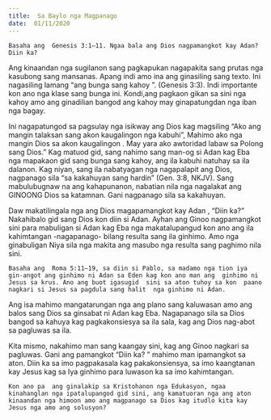 ```yaml
---
title:  Sa Baylo nga Magpanago
date:  01/11/2020
---
```


`Basaha ang  Genesis 3:1–11. Ngaa bala ang Dios nagpamangkot kay Adan? Diin ka?`

Ang kinaandan nga sugilanon sang pagkapukan nagapakita sang prutas nga kasubong sang mansanas. Apang indi amo ina ang ginasiling sang texto. Ini nagasiling lamang “ang bunga sang kahoy ”.	(Genesis 3:3). Indi importante kon ano nga klase sang bunga ini. Kondi,ang pagkaon gikan sa sini nga kahoy amo ang  ginadilian bangod ang kahoy may ginapatungdan nga iban nga bagay.

Ini nagapatungod sa pagsulay nga isikway ang Dios kag magsiling “Ako ang mangin talaksan sang akon kaugalingon nga kabuhi”, Mahimo ako nga mangin Dios sa akon kaugalingon . May yara ako awtoridad labaw sa Polong sang Dios.” Kag matuod gid, sang nahimo sang man-og si Adan kag Eba nga mapakaon gid sang bunga sang kahoy, ang ila kabuhi natuhay sa ila dalanon.  Kag niyan, sang ila nabatyagan nga nagapalapit ang Dios, nagpanago sila “sa kakahuyan sang hardin” (Gen. 3:8, NKJV). Sang mabulubugnaw na ang kahapunanon, nabatian nila nga nagalakat ang GINOONG Dios sa katamnan. Gani nagpanago sila sa kakahuyan.

Daw makatilingala nga ang Dios magapamangkot kay Adan , “Diin ka?” Nakahibalo gid sang Dios kon diin si Adan. Ayhan ang Ginoo nagpamangkot sini para mabuligan si Adan kag Eba nga makatalupangud kon ano ang ila kahimtangan -nagapanago- bilang resulta sang ila ginhimo.  Amo nga ginabuligan Niya sila nga makita ang masubo nga resulta sang  paghimo nila sini.

`Basaha ang  Roma 5:11–19, sa diin si Pablo, sa madamo nga tion iya gin-angot ang ginhimo ni Adan sa Eden kag kon ano man ang  ginhimo ni Jesus sa krus. Ano ang buot igasugid  sini sa aton tuhoy sa kon  paano nagkari si Jesus sa pagdula sang halit  nga ginhimo ni Adan.   `

Ang isa mahimo mangatarungan nga ang plano sang kaluwasan amo ang balos sang Dios sa ginsabat ni Adan kag Eba. Nagapanago sila sa Dios bangod sa kahuya kag pagkakonsiesya sa ila sala, kag ang Dios nag-abot sa pagluwas sa ila.

Kita mismo, nakahimo man sang kaangay sini, kag ang Ginoo nagkari sa pagluwas. Gani ang pamangkot “Diin ka? ” mahimo man ipamangkot sa aton. Diin ka sa imo pagpakasala kag pakakonsiensya, sa imo kaangtanan kay Jesus kag sa Iya ginhimo para luwason ka sa imo kahimtangan.

`Kon ano pa  ang ginalakip sa Kristohanon nga Edukasyon, ngaa kinahanglan nga ipatalupangod gid sini, ang kamatuoran nga ang aton kinaandan nga himoon amo ang magpanago sa Dios kag itudlo kita kay Jesus nga amo ang solusyon?`